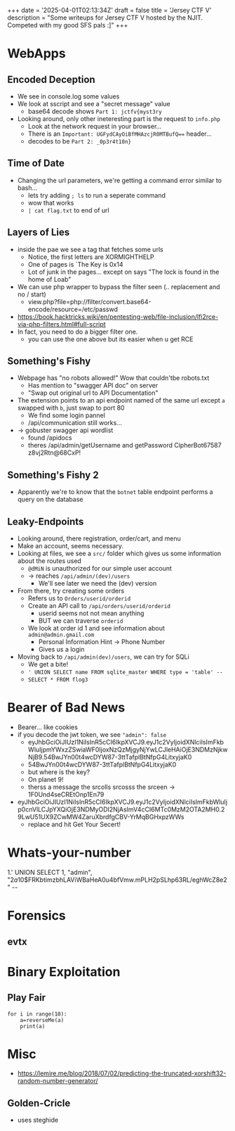 +++
date = '2025-04-01T02:13:34Z'
draft = false
title = 'Jersey CTF V'
description = "Some writeups for Jersey CTF V hosted by the NJIT. Competed with my good SFS pals :]"
+++
# WebApps
 ## Encoded Deception
 - We see in console.log some values
 - We look at sscript and see a "secret message" value
	 - base64 decode shows `Part 1: jctfv{myst3ry`
 - Looking around, only other  ineteresting part is the request to `info.php`
	 - Look at the network request in your browser...
	 - There is an `Important: UGFydCAyOiBfMHAzcjR0MTBufQ==` header...
	 - decodes to be `Part 2: _0p3r4t10n}`
## Time of Date
- Changing the url parameters, we're getting a command error similar to bash...
	- lets try adding `; ls` to run a seperate command
	- wow that works
	- `| cat flag.txt` to end of url
## Layers of Lies
- inside the pae we see a <script></script> tag that fetches some urls
	- Notice, the first letters are XORMIGHTHELP
	- One of pages is `The Key is 0x14
	- Lot of junk in the pages... except on says "The lock is found in the home of Loab"
- We can use php wrapper to bypass the filter seen (.. replacement and no / start)
	- view.php?file=php://filter/convert.base64-encode/resource=/etc/passwd
- https://book.hacktricks.wiki/en/pentesting-web/file-inclusion/lfi2rce-via-php-filters.html#full-script
- In fact, you need to do a bigger filter one.
	- you can use the one above but its easier when u get RCE
## Something's Fishy
- Webpage has "no robots allowed!" Wow that couldn'tbe robots.txt
	- Has mention to "swagger API doc" on server
	- "Swap out original url to API Documentation"
- The extension points to an api endpoint named  of the same url except `a` swapped with `b`, just swap to port 80
	- We find some login pannel
	- /api/communication still works...
- -> gobuster swagger api wordlist
	- found /apidocs
	- theres  /api/admin/getUsername and getPassword
CipherBot67587
z8vj2Rtn@68CxP!
## Something's Fishy 2
- Apparently we're to know that the `botnet` table endpoint performs a query on the database

## Leaky-Endpoints
- Looking around, there registration, order/cart, and menu
- Make an account, seems necessary.
- Looking at files, we see a `src/` folder which gives us some information about the routes used
	- `@dMiN` is unauthorized for our simple user account
	- -> reaches `/api/admin/(dev)/users`
		- We'll see later we need the (dev) version
- From there, try creating some orders
	- Refers us to `Orders/userid/orderid`
	- Create an API call to `/api/orders/userid/orderid`
		- userid seems not not mean anything
		- BUT we can traverse `orderid`
	- We look at order id 1 and see information about `admin@admin.gmail.com`
		- Personal Information Hint -> Phone Number
		- Gives us a login
- Moving back to `/api/admin(dev)/users`, we can try for SQLi
	- We get a bite!
	- `' UNION SELECT name FROM sqlite_master WHERE type = 'table' -- `
	- `SELECT * FROM flog3`

# Bearer of Bad News
- Bearer... like cookies
- if you decode the jwt token, we see `"admin": false`
	- eyJhbGciOiJIUzI1NiIsInR5cCI6IkpXVCJ9.eyJ1c2VyIjoidXNlciIsImFkbWluIjpmYWxzZSwiaWF0IjoxNzQzMjgyNjYwLCJleHAiOjE3NDMzNjkwNjB9.54BwJYn00t4wcDYW87-3ttTafplBtNfpG4LitxyjaK0
	- 54BwJYn00t4wcDYW87-3ttTafplBtNfpG4LitxyjaK0
	- but where is the key?
	- On planet 9!
	- therss a message the srcolls srcosss the srceen -> 1F0Und4seCREtOnp1En79
- eyJhbGciOiJIUzI1NiIsInR5cCI6IkpXVCJ9.eyJ1c2VyIjoidXNlciIsImFkbWluIjp0cnVlLCJpYXQiOjE3NDMyODI2NjAsImV4cCI6MTc0MzM2OTA2MH0.29LwU51UX9ZCwMW4ZaruXbrdfgCBV-YrMqBGHxpzWWs
	- replace and hit Get Your Secert!
# Whats-your-number
1.' UNION SELECT 1, "admin", "$2a$10$FRKbtimzbhLAViWBaHeA0u4bfVmw.mPLH2pSLhp63RL/eghWcZ8e2" -- 

# Forensics
## evtx

# Binary Exploitation
## Play Fair
    for i in range(10):
        a=reverseMe(a)
        print(a)

# Misc
- https://lemire.me/blog/2018/07/02/predicting-the-truncated-xorshift32-random-number-generator/
## Golden-Cricle
- uses steghide